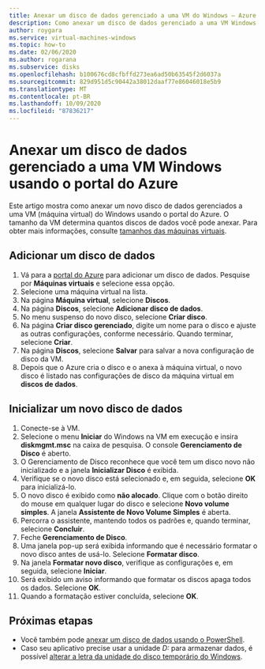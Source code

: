 ```yaml
---
title: Anexar um disco de dados gerenciado a uma VM do Windows – Azure
description: Como anexar um disco de dados gerenciado a uma VM Windows usando o portal do Azure.
author: roygara
ms.service: virtual-machines-windows
ms.topic: how-to
ms.date: 02/06/2020
ms.author: rogarana
ms.subservice: disks
ms.openlocfilehash: b100676cd8cfbffd273ea6ad50b63545f2d6037a
ms.sourcegitcommit: 829d951d5c90442a38012daaf77e86046018e5b9
ms.translationtype: MT
ms.contentlocale: pt-BR
ms.lasthandoff: 10/09/2020
ms.locfileid: "87836217"
---
```

# <a name="attach-a-managed-data-disk-to-a-windows-vm-by-using-the-azure-portal"></a>Anexar um disco de dados gerenciado a uma VM Windows usando o portal do Azure

Este artigo mostra como anexar um novo disco de dados gerenciados a uma VM (máquina virtual) do Windows usando o portal do Azure. O tamanho da VM determina quantos discos de dados você pode anexar. Para obter mais informações, consulte [tamanhos das máquinas virtuais](../sizes.md).


## <a name="add-a-data-disk"></a>Adicionar um disco de dados

1. Vá para a [portal do Azure](https://portal.azure.com) para adicionar um disco de dados. Pesquise por **Máquinas virtuais** e selecione essa opção.
2. Selecione uma máquina virtual na lista.
3. Na página **Máquina virtual**, selecione **Discos**.
4. Na página **Discos**, selecione **Adicionar disco de dados**.
5. No menu suspenso do novo disco, selecione **Criar disco**.
6. Na página **Criar disco gerenciado**, digite um nome para o disco e ajuste as outras configurações, conforme necessário. Quando terminar, selecione **Criar**.
7. Na página **Discos**, selecione **Salvar** para salvar a nova configuração de disco da VM.
8. Depois que o Azure cria o disco e o anexa à máquina virtual, o novo disco é listado nas configurações de disco da máquina virtual em **discos de dados**.


## <a name="initialize-a-new-data-disk"></a>Inicializar um novo disco de dados

1. Conecte-se à VM.
1. Selecione o menu **Iniciar** do Windows na VM em execução e insira **diskmgmt.msc** na caixa de pesquisa. O console **Gerenciamento de Disco** é aberto.
2. O Gerenciamento de Disco reconhece que você tem um disco novo não inicializado e a janela **Inicializar Disco** é exibida.
3. Verifique se o novo disco está selecionado e, em seguida, selecione **OK** para inicializá-lo.
4. O novo disco é exibido como **não alocado**. Clique com o botão direito do mouse em qualquer lugar do disco e selecione **Novo volume simples**. A janela **Assistente de Novo Volume Simples** é aberta.
5. Percorra o assistente, mantendo todos os padrões e, quando terminar, selecione **Concluir**.
6. Feche **Gerenciamento de Disco**.
7. Uma janela pop-up será exibida informando que é necessário formatar o novo disco antes de usá-lo. Selecione **Formatar disco**.
8. Na janela **Formatar novo disco**, verifique as configurações e, em seguida, selecione **Iniciar**.
9. Será exibido um aviso informando que formatar os discos apaga todos os dados. Selecione **OK**.
10. Quando a formatação estiver concluída, selecione **OK**.

## <a name="next-steps"></a>Próximas etapas

- Você também pode [anexar um disco de dados usando o PowerShell](attach-disk-ps.md).
- Caso seu aplicativo precise usar a unidade *D:* para armazenar dados, é possível [alterar a letra da unidade do disco temporário do Windows](change-drive-letter.md).
